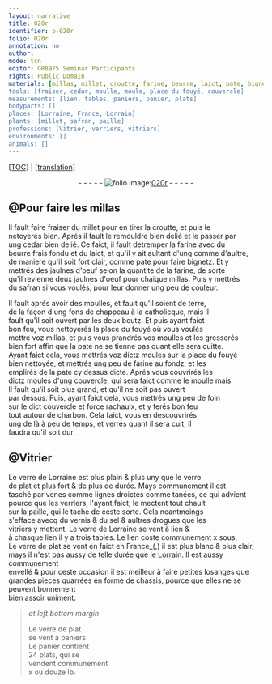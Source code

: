 ```yaml
---
layout: narrative
title: 020r
identifier: p-020r
folio: 020r
annotation: no
author:
mode: tcn
editor: GR8975 Seminar Participants
rights: Public Domain
materials: [millas, millet, croutte, farine, beurre, laict, pate, bignetz, jaulnes d'oeuf, safran, terre, foin, charbon, verre de Lorraine, verre de plat, paille, vernis, sel, drogues]
tools: [fraiser, cedar, moulle, moule, place du fouyé, couvercle]
measurements: [lien, tables, paniers, panier, plats]
bodyparts: []
places: [Lorraine, France, Lorrain]
plants: [millet, safran, paille]
professions: [Vitrier, verriers, vitriers]
environments: []
animals: []
---
```


 <p><a href="{{ site.baseurl }}/normalized/">[TOC]</a> | <a href="{{ site.baseurl }}/texts/p-020r_tl/" target="_blank">[translation]</a></p><div class="folio" align="center">- - - - - <a href="http://gallica.bnf.fr/ark:/12148/btv1b10500001g/f45.image" target="_blank"><img src="https://cu-mkp.github.io/2017-workshop-edition/assets/photo-icon.png" alt="folio image: " style="display:inline-block; margin-bottom:-3px;"/>020r</a> - - - - - </div>  
  

## @Pour faire les <span class="m">millas</span>

 
 Il fault faire <span class="tl">fraiser</span> du <span class="m"><span class="pa">millet</span></span> po<span class="exp">ur</span> en tirer la <span class="m">croutte</span>, et puis le<br/> netoyerés bien. Aprés il fault le remouldre bien delié et le passer par<br/> ung <span class="tl">cedar</span> bien delié. Ce faict, il fault detremper la <span class="m">farine</span> avec du<br/> <span class="m">beurre</span> frais fondu et du <span class="m">laict</span>, et qu'il y ait aultant d'ung comme d'aultre,<br/> de maniere qu'il soit fort clair, comme <span class="m">pate</span> po<span class="exp">ur</span> faire <span class="m">bignetz</span>. Et y<br/> mettrés des <span class="m">jaulnes d'oeuf</span> selon la quantite de la <span class="m">farine</span>, de sorte<br/> qu'il revienne deux <span class="m">jaulnes d'oeuf</span> po<span class="exp">ur</span> chaique <span class="m">millas</span>. Puis y mettrés<br/> du <span class="m"><span class="pa">safran</span></span> si vous voulés, po<span class="exp">ur</span> leur donner ung peu de couleur.
 
 Il fault aprés avoir des <span class="tl">moulle</span>s, et fault qu'il soient de <span class="m">terre</span>,<br/> de la façon d'ung fons de chappeau à la catholicque, mais il<br/> fault qu'il soit ouvert par les deux boutz. Et puis ayant faict<br/> bon feu, vous nettoyerés la place du fouyé où vous voulés<br/> mettre voz <span class="m">millas</span>, et puis vous prandrés vos <span class="tl">moulle</span>s et les gresserés<br/> bien fort affin que la <span class="m">pate</span> ne se tienne pas quant elle sera cuitte.<br/> Ayant faict cela, vous mettrés voz d<span class="exp">ictz</span> <span class="tl">moule</span>s sur la <span class="tl">place du fouyé</span><br/> bien nettoyée, et mettrés ung peu de <span class="m">farine</span> au fondz, et les<br/> emplirés de la <span class="m">pate</span> cy dessus dicte. Aprés vous couvrirés les<br/> dictz <span class="tl">moule</span>s d'ung <span class="tl">couvercle</span>, qui sera faict comme le <span class="tl">moulle</span> mais<br/> Il fault qu'il soit plus grand, et qu'il ne soit pas ouvert<br/> par dessus. Puis, ayant faict cela, vous mettrés ung peu de <span class="m">foin</span><br/> sur le d<span class="exp">ict</span> <span class="tl">couvercle</span> et force rachaulx, et y ferés bon feu<br/> tout autour de <span class="m">charbon</span>. Cela faict, vous en descouvrirés<br/> ung de là à peu de temps, et verrés quant il sera cuit, il<br/> faudra qu'il soit dur.
 
 
  

## @<span class="pro">Vitrier</span>

 
 Le <span class="m">verre de <span class="pl">Lorraine</span></span> est plus plain & plus uny que le <span class="m">verre<br/> de plat</span> et plus fort & de plus de durée. Mays co<span class="exp">mmun</span>ement il est<br/> tasché par venes co<span class="exp">mm</span>e lignes droictes co<span class="exp">mm</span>e tanées, ce qui advient<br/> pource que les <span class="pro">verriers</span>, l'ayant faict, le mectent tout chault<br/> sur la <span class="m"><span class="pa">paille</span></span>, qui le tache de ceste sorte. Cela neantmoings<br/> s'efface avecq du <span class="m">vernis</span> & du <span class="m">sel</span> & aultres <span class="m">drogues</span> que les<br/> <span class="pro">vitriers</span> y mettent. Le <span class="m">verre de <span class="pl">Lorraine</span></span> se vent à <span class="ms">lien</span> &<br/> à chasque <span class="ms">lien</span> il y a trois <span class="ms">tables</span>. Le <span class="ms">lien</span> coste co<span class="exp">mmun</span>ement x <span class="cn">s<span class="exp">ous</span></span>.<br/> Le <span class="m">verre de plat</span> se <span class="del">vent en</span> faict en <span class="pl">France</span>_(,) il est plus blanc & plus clair,<br/> mays il n'est pas aussy de telle durée que le <span class="pl">Lorrain</span>. Il est aussy co<span class="exp">mmun</span>ement<br/> envellé & pour ceste occasion il est meilleur à faire petites losanges que<br/> grandes pieces quarrées en forme de chassis, pource que elles ne se peuvent bonnem<span class="exp">ent</span><br/> bien assoir uniment.
 
> *at left bottom margin*
> 
> 
>   Le <span class="m">verre de plat</span><br/> se vent à <span class="ms">paniers</span>.<br/> Le <span class="ms">panier</span> contient<br/> 24 <span class="ms">plats</span>, qui se<br/> vendent commune<span class="exp">ment</span><br/> x ou douze <span class="cn">lb</span>.
 
 